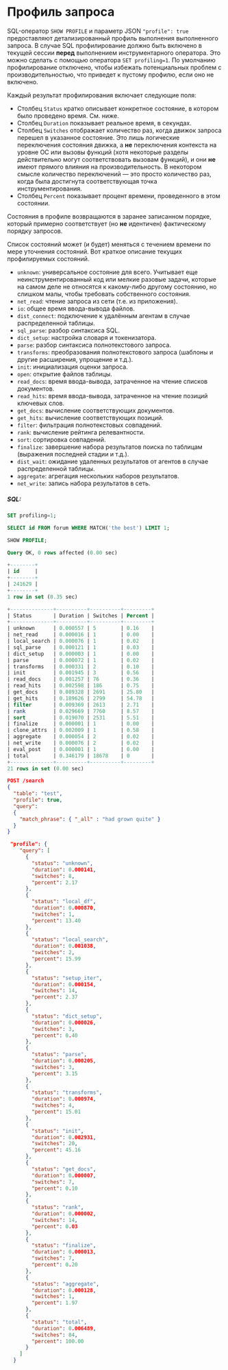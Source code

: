 # Профиль запроса

<!-- пример SHOW PROFILE -->

SQL-оператор `SHOW PROFILE` и параметр JSON `"profile": true` предоставляют детализированный профиль выполнения выполненного запроса. В случае SQL профилирование должно быть включено в текущей сессии **перед** выполнением инструментарного оператора. Это можно сделать с помощью оператора `SET profiling=1`. По умолчанию профилирование отключено, чтобы избежать потенциальных проблем с производительностью, что приведет к пустому профилю, если оно не включено.

Каждый результат профилирования включает следующие поля:
* Столбец `Status` кратко описывает конкретное состояние, в котором было проведено время. См. ниже.
* Столбец `Duration` показывает реальное время, в секундах.
* Столбец `Switches` отображает количество раз, когда движок запроса перешел в указанное состояние. Это лишь логические переключения состояния движка, а **не** переключения контекста на уровне ОС или вызовы функций (хотя некоторые разделы действительно могут соответствовать вызовам функций), и они **не** имеют прямого влияния на производительность. В некотором смысле количество переключений — это просто количество раз, когда была достигнута соответствующая точка инструментирования.
* Столбец `Percent` показывает процент времени, проведенного в этом состоянии.

Состояния в профиле возвращаются в заранее записанном порядке, который примерно соответствует (но **не** идентичен) фактическому порядку запросов.

Список состояний может (и будет) меняться с течением времени по мере уточнения состояний. Вот краткое описание текущих профилируемых состояний.

* `unknown`: универсальное состояние для всего. Учитывает еще неинструментированный код или мелкие разовые задачи, которые на самом деле не относятся к какому-либо другому состоянию, но слишком малы, чтобы требовать собственного состояния.
* `net_read`: чтение запроса из сети (т.е. из приложения).
* `io`: общее время ввода-вывода файлов.
* `dist_connect`: подключение к удалённым агентам в случае распределенной таблицы.
* `sql_parse`: разбор синтаксиса SQL.
* `dict_setup`: настройка словаря и токенизатора.
* `parse`: разбор синтаксиса полнотекстового запроса.
* `transforms`: преобразования полнотекстового запроса (шаблоны и другие расширения, упрощение и т.д.).
* `init`: инициализация оценки запроса.
* `open`: открытие файлов таблицы.
* `read_docs`: время ввода-вывода, затраченное на чтение списков документов.
* `read_hits`: время ввода-вывода, затраченное на чтение позиций ключевых слов.
* `get_docs`: вычисление соответствующих документов.
* `get_hits`: вычисление соответствующих позиций.
* `filter`: фильтрация полнотекстовых совпадений.
* `rank`: вычисление рейтинга релевантности.
* `sort`: сортировка совпадений.
* `finalize`: завершение набора результатов поиска по таблицам (выражения последней стадии и т.д.).
* `dist_wait`: ожидание удаленных результатов от агентов в случае распределенной таблицы.
* `aggregate`: агрегация нескольких наборов результатов.
* `net_write`: запись набора результатов в сеть.

<!-- intro -->
##### SQL:
<!-- request SQL -->

```sql
SET profiling=1;

SELECT id FROM forum WHERE MATCH('the best') LIMIT 1;

SHOW PROFILE;
```

<!-- response SQL -->

```sql
Query OK, 0 rows affected (0.00 sec)

+--------+
| id     |
+--------+
| 241629 |
+--------+
1 row in set (0.35 sec)

+--------------+----------+----------+---------+
| Status       | Duration | Switches | Percent |
+--------------+----------+----------+---------+
| unknown      | 0.000557 | 5        | 0.16    |
| net_read     | 0.000016 | 1        | 0.00    |
| local_search | 0.000076 | 1        | 0.02    |
| sql_parse    | 0.000121 | 1        | 0.03    |
| dict_setup   | 0.000003 | 1        | 0.00    |
| parse        | 0.000072 | 1        | 0.02    |
| transforms   | 0.000331 | 2        | 0.10    |
| init         | 0.001945 | 3        | 0.56    |
| read_docs    | 0.001257 | 76       | 0.36    |
| read_hits    | 0.002598 | 186      | 0.75    |
| get_docs     | 0.089328 | 2691     | 25.80   |
| get_hits     | 0.189626 | 2799     | 54.78   |
| filter       | 0.009369 | 2613     | 2.71    |
| rank         | 0.029669 | 7760     | 8.57    |
| sort         | 0.019070 | 2531     | 5.51    |
| finalize     | 0.000001 | 1        | 0.00    |
| clone_attrs  | 0.002009 | 1        | 0.58    |
| aggregate    | 0.000054 | 2        | 0.02    |
| net_write    | 0.000076 | 2        | 0.02    |
| eval_post    | 0.000001 | 1        | 0.00    |
| total        | 0.346179 | 18678    | 0       |
+--------------+----------+----------+---------+
21 rows in set (0.00 sec)
```

<!-- request JSON -->

```json
POST /search
{
  "table": "test",
  "profile": true,
  "query":
  {
    "match_phrase": { "_all" : "had grown quite" }
  }
}
```

<!-- response JSON -->

```json
 "profile": {
    "query": [
      {
        "status": "unknown",
        "duration": 0.000141,
        "switches": 8,
        "percent": 2.17
      },
      {
        "status": "local_df",
        "duration": 0.000870,
        "switches": 1,
        "percent": 13.40
      },
      {
        "status": "local_search",
        "duration": 0.001038,
        "switches": 2,
        "percent": 15.99
      },
      {
        "status": "setup_iter",
        "duration": 0.000154,
        "switches": 14,
        "percent": 2.37
      },
      {
        "status": "dict_setup",
        "duration": 0.000026,
        "switches": 3,
        "percent": 0.40
      },
      {
        "status": "parse",
        "duration": 0.000205,
        "switches": 3,
        "percent": 3.15
      },
      {
        "status": "transforms",
        "duration": 0.000974,
        "switches": 4,
        "percent": 15.01
      },
      {
        "status": "init",
        "duration": 0.002931,
        "switches": 20,
        "percent": 45.16
      },
      {
        "status": "get_docs",
        "duration": 0.000007,
        "switches": 7,
        "percent": 0.10
      },
      {
        "status": "rank",
        "duration": 0.000002,
        "switches": 14,
        "percent": 0.03
      },
      {
        "status": "finalize",
        "duration": 0.000013,
        "switches": 7,
        "percent": 0.20
      },
      {
        "status": "aggregate",
        "duration": 0.000128,
        "switches": 1,
        "percent": 1.97
      },
      {
        "status": "total",
        "duration": 0.006489,
        "switches": 84,
        "percent": 100.00
      }
    ]
  }
```
<!-- end -->

<!-- proofread -->
